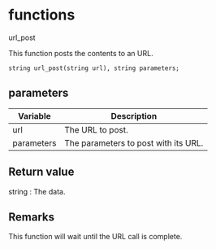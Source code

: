 # functions

url_post

This function posts the contents to an URL.

`string url_post(string url), string parameters;`

## parameters

| Variable | Description |
|---|---|
| url | The URL to post. |
| parameters | The parameters to post with its URL. |

## Return value

string : The data.

## Remarks
This function will wait until the URL call is complete.